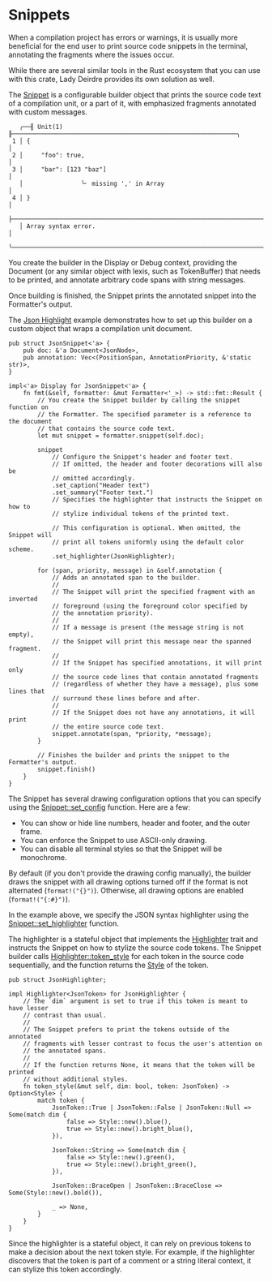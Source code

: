 <!------------------------------------------------------------------------------
  This file is part of "Lady Deirdre", a compiler front-end foundation
  technology.

  This work is proprietary software with source-available code.

  To copy, use, distribute, or contribute to this work, you must agree to
  the terms of the General License Agreement:

  https://github.com/Eliah-Lakhin/lady-deirdre/blob/master/EULA.md

  The agreement grants a Basic Commercial License, allowing you to use
  this work in non-commercial and limited commercial products with a total
  gross revenue cap. To remove this commercial limit for one of your
  products, you must acquire a Full Commercial License.

  If you contribute to the source code, documentation, or related materials,
  you must grant me an exclusive license to these contributions.
  Contributions are governed by the "Contributions" section of the General
  License Agreement.

  Copying the work in parts is strictly forbidden, except as permitted
  under the General License Agreement.

  If you do not or cannot agree to the terms of this Agreement,
  do not use this work.

  This work is provided "as is", without any warranties, express or implied,
  except where such disclaimers are legally invalid.

  Copyright (c) 2024 Ilya Lakhin (Илья Александрович Лахин).
  All rights reserved.
------------------------------------------------------------------------------->

# Snippets

When a compilation project has errors or warnings, it is usually more beneficial
for the end user to print source code snippets in the terminal, annotating the
fragments where the issues occur.

While there are several similar tools in the Rust ecosystem that you can use
with this crate, Lady Deirdre provides its own solution as well.

The [Snippet](https://docs.rs/lady-deirdre/2.1.0/lady_deirdre/format/struct.Snippet.html)
is a configurable builder object that prints the source code text of a
compilation unit, or a part of it, with emphasized fragments annotated with
custom messages.

```text
   ╭──╢ Unit(1) ╟──────────────────────────────────────────────────────────────╮
 1 │ {                                                                         │
 2 │     "foo": true,                                                          │
 3 │     "bar": [123 "baz"]                                                    │
   │                ╰╴ missing ',' in Array                                    │
 4 │ }                                                                         │
   ├───────────────────────────────────────────────────────────────────────────┤
   │ Array syntax error.                                                       │
   ╰───────────────────────────────────────────────────────────────────────────╯
```

You create the builder in the Display or Debug context, providing the Document
(or any similar object with lexis, such as TokenBuffer) that needs to be
printed, and annotate arbitrary code spans with string messages.

Once building is finished, the Snippet prints the annotated snippet into the
Formatter's output.

The [Json Highlight](https://github.com/Eliah-Lakhin/lady-deirdre/blob/f350aaed30373a67694c3aba4d2cfd9874c2a656/work/crates/examples/src/json_highlight/highlighter.rs#L45)
example demonstrates how to set up this builder on a custom object that wraps a
compilation unit document.

```rust,noplayground
pub struct JsonSnippet<'a> {
    pub doc: &'a Document<JsonNode>,
    pub annotation: Vec<(PositionSpan, AnnotationPriority, &'static str)>,
}

impl<'a> Display for JsonSnippet<'a> {
    fn fmt(&self, formatter: &mut Formatter<'_>) -> std::fmt::Result {
        // You create the Snippet builder by calling the snippet function on
        // the Formatter. The specified parameter is a reference to the document
        // that contains the source code text.
        let mut snippet = formatter.snippet(self.doc);

        snippet
            // Configure the Snippet's header and footer text.
            // If omitted, the header and footer decorations will also be
            // omitted accordingly.
            .set_caption("Header text")
            .set_summary("Footer text.")
            // Specifies the highlighter that instructs the Snippet on how to
            // stylize individual tokens of the printed text.
            
            // This configuration is optional. When omitted, the Snippet will
            // print all tokens uniformly using the default color scheme.
            .set_highlighter(JsonHighlighter);

        for (span, priority, message) in &self.annotation {
            // Adds an annotated span to the builder.
            //
            // The Snippet will print the specified fragment with an inverted
            // foreground (using the foreground color specified by
            // the annotation priority).
            //
            // If a message is present (the message string is not empty),
            // the Snippet will print this message near the spanned fragment.
            //
            // If the Snippet has specified annotations, it will print only
            // the source code lines that contain annotated fragments
            // (regardless of whether they have a message), plus some lines that
            // surround these lines before and after.
            //
            // If the Snippet does not have any annotations, it will print
            // the entire source code text.
            snippet.annotate(span, *priority, *message);
        }

        // Finishes the builder and prints the snippet to the Formatter's output.
        snippet.finish()
    }
}
```

The Snippet has several drawing configuration options that you can specify using
the [Snippet::set_config](https://docs.rs/lady-deirdre/2.1.0/lady_deirdre/format/struct.Snippet.html#method.set_config)
function. Here are a few:

- You can show or hide line numbers, header and footer, and the outer frame.
- You can enforce the Snippet to use ASCII-only drawing.
- You can disable all terminal styles so that the Snippet will be monochrome.

By default (if you don't provide the drawing config manually), the builder draws
the snippet with all drawing options turned off if the format is not
alternated (`format!("{}")`). Otherwise, all drawing options are
enabled (`format!("{:#}")`).

In the example above, we specify the JSON syntax highlighter using
the [Snippet::set_highlighter](https://docs.rs/lady-deirdre/2.1.0/lady_deirdre/format/struct.Snippet.html#method.set_highlighter)
function.

The highlighter is a stateful object that implements
the [Highlighter](https://docs.rs/lady-deirdre/2.1.0/lady_deirdre/format/trait.Highlighter.html)
trait and instructs the Snippet on how to stylize the source code tokens. The
Snippet builder
calls [Highlighter::token_style](https://docs.rs/lady-deirdre/2.1.0/lady_deirdre/format/trait.Highlighter.html#tymethod.token_style)
for each token in the source code sequentially, and the function returns
the [Style](https://docs.rs/lady-deirdre/2.1.0/lady_deirdre/format/struct.Style.html)
of the token.

```rust,noplayground
pub struct JsonHighlighter;

impl Highlighter<JsonToken> for JsonHighlighter {
    // The `dim` argument is set to true if this token is meant to have lesser
    // contrast than usual.
    //
    // The Snippet prefers to print the tokens outside of the annotated
    // fragments with lesser contrast to focus the user's attention on
    // the annotated spans.
    //
    // If the function returns None, it means that the token will be printed
    // without additional styles.
    fn token_style(&mut self, dim: bool, token: JsonToken) -> Option<Style> {
        match token {
            JsonToken::True | JsonToken::False | JsonToken::Null => Some(match dim {
                false => Style::new().blue(),
                true => Style::new().bright_blue(),
            }),

            JsonToken::String => Some(match dim {
                false => Style::new().green(),
                true => Style::new().bright_green(),
            }),

            JsonToken::BraceOpen | JsonToken::BraceClose => Some(Style::new().bold()),

            _ => None,
        }
    }
}
```

Since the highlighter is a stateful object, it can rely on previous tokens to
make a decision about the next token style. For example, if the highlighter
discovers that the token is part of a comment or a string literal context, it
can stylize this token accordingly.
